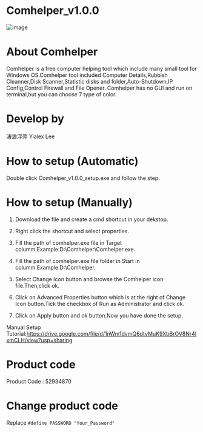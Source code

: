 # Comhelper_v1.0.0
![image](https://github.com/yialexlee/yialexlee.github.io/blob/master/images/work/work1.png)

# About Comhelper
Comhelper is a free computer helping tool which include many small tool for Windows OS.Comhelper tool included Computer Details,Rubbish Cleanner,Disk Scanner,Statistic disks and folder,Auto-Shutdown,IP Config,Control Firewall and File Opener. Comhelper has no GUI and run on terminal,but you can choose 7 type of color.
# Develop  by
涛浪浮萍 Yialex Lee
# How to setup (Automatic) 
Double click Comhelper_v1.0.0_setup.exe and follow the step.
# How to setup (Manually)
1) Download the file and create a cmd shortcut in your dekstop.

2) Right click the shortcut and select properties.

3) Fill the path of comhelper.exe file in Target columm.Example:D:\Comhelper\Comhelper.exe.

4) Fill the path of comhelper.exe file folder in Start in columm.Example:D:\Comhelper.

5) Select Change Icon button and browse the Comhelper icon file.Then,click ok.

6) Click on Advanced Properties button which is at the right of Change Icon button.Tick the checkbox of Run as Administrator and click ok.

7) Click on Apply button and ok button.Now you have done the setup.

Manual Setup Tutorial:https://drive.google.com/file/d/1nWm1dvmQ6dtvMuK9XbBrOV8Nr4IxmCLH/view?usp=sharing

# Product code
Product Code : 52934870

# Change product code
Replace ```#define PASSWORD "Your_Password"```
